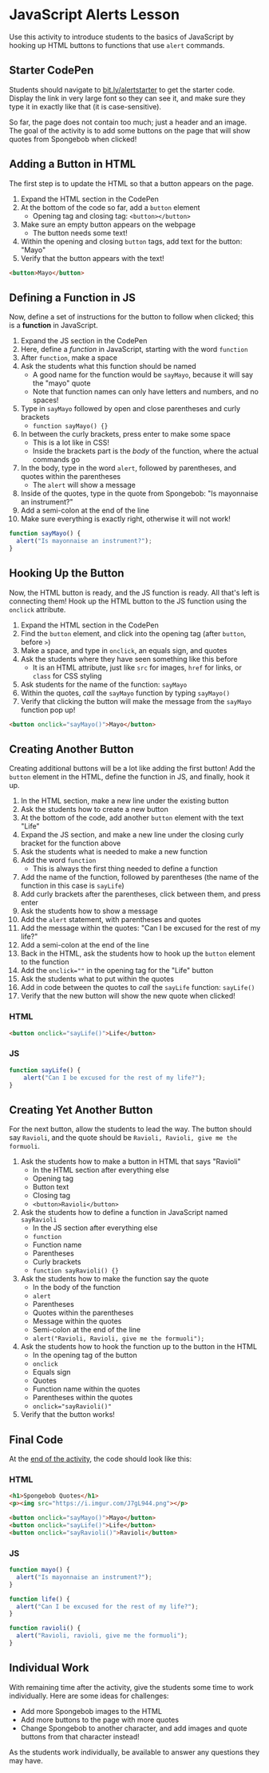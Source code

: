 # JavaScript Alerts Lesson
Use this activity to introduce students to the basics of JavaScript by hooking up HTML buttons to functions that use `alert` commands.

## Starter CodePen
Students should navigate to [bit.ly/alertstarter](https://codepen.io/jmaxwell/pen/JjGJeVy?editors=1010) to get the starter code. Display the link in very large font so they can see it, and make sure they type it in exactly like that (it is case-sensitive).

So far, the page does not contain too much; just a header and an image. The goal of the activity is to add some buttons on the page that will show quotes from Spongebob when clicked!

## Adding a Button in HTML
The first step is to update the HTML so that a button appears on the page.

1. Expand the HTML section in the CodePen
1. At the bottom of the code so far, add a `button` element
    - Opening tag and closing tag: `<button></button>`
1. Make sure an empty button appears on the webpage
    - The button needs some text!
1. Within the opening and closing `button` tags, add text for the button: "Mayo"
1. Verify that the button appears with the text!

```html
<button>Mayo</button>
```

## Defining a Function in JS
Now, define a set of instructions for the button to follow when clicked; this is a **function** in JavaScript.

1. Expand the JS section in the CodePen
1. Here, define a _function_ in JavaScript, starting with the word `function`
1. After `function`, make a space
1. Ask the students what this function should be named
    - A good name for the function would be `sayMayo`, because it will say the "mayo" quote
    - Note that function names can only have letters and numbers, and no spaces!
1. Type in `sayMayo` followed by open and close parentheses and curly brackets
    - `function sayMayo() {}`
1. In between the curly brackets, press enter to make some space
    - This is a lot like in CSS!
    - Inside the brackets part is the _body_ of the function, where the actual commands go
1. In the body, type in the word `alert`, followed by parentheses, and quotes within the parentheses
    - The `alert` will show a message
1. Inside of the quotes, type in the quote from Spongebob: "Is mayonnaise an instrument?"
1. Add a semi-colon at the end of the line
1. Make sure everything is exactly right, otherwise it will not work!

```js
function sayMayo() {
  alert("Is mayonnaise an instrument?");
}
```

## Hooking Up the Button
Now, the HTML button is ready, and the JS function is ready. All that's left is connecting them! Hook up the HTML button to the JS function using the `onclick` attribute.

1. Expand the HTML section in the CodePen
1. Find the `button` element, and click into the opening tag (after `button`, before `>`)
1. Make a space, and type in `onclick`, an equals sign, and quotes
1. Ask the students where they have seen something like this before
    - It is an HTML attribute, just like `src` for images, `href` for links, or `class` for CSS styling
1. Ask students for the name of the function: `sayMayo`
1. Within the quotes, _call_ the `sayMayo` function by typing `sayMayo()`
1. Verify that clicking the button will make the message from the `sayMayo` function pop up!

```html
<button onclick="sayMayo()">Mayo</button>
```

## Creating Another Button
Creating additional buttons will be a lot like adding the first button! Add the `button` element in the HTML, define the function in JS, and finally, hook it up.

1. In the HTML section, make a new line under the existing button
1. Ask the students how to create a new button
1. At the bottom of the code, add another `button` element with the text "Life"
1. Expand the JS section, and make a new line under the closing curly bracket for the function above
1. Ask the students what is needed to make a new function
1. Add the word `function`
    - This is always the first thing needed to define a function
1. Add the name of the function, followed by parentheses (the name of the function in this case is `sayLife`)
1. Add curly brackets after the parentheses, click between them, and press enter
1. Ask the students how to show a message
1. Add the `alert` statement, with parentheses and quotes
1. Add the message within the quotes: "Can I be excused for the rest of my life?"
1. Add a semi-colon at the end of the line
1. Back in the HTML, ask the students how to hook up the `button` element to the function
1. Add the `onclick=""` in the opening tag for the "Life" button
1. Ask the students what to put within the quotes
1. Add in code between the quotes to _call_ the `sayLife` function: `sayLife()`
1. Verify that the new button will show the new quote when clicked!

### HTML
```html
<button onclick="sayLife()">Life</button>
```

### JS
```js
function sayLife() {
    alert("Can I be excused for the rest of my life?");
}
```

## Creating Yet Another Button
For the next button, allow the students to lead the way. The button should say `Ravioli`, and the quote should be `Ravioli, Ravioli, give me the formuoli`.

1. Ask the students how to make a button in HTML that says "Ravioli"
    - In the HTML section after everything else
    - Opening tag
    - Button text
    - Closing tag
    - `<button>Ravioli</button>`
1. Ask the students how to define a function in JavaScript named `sayRavioli`
    - In the JS section after everything else
    - `function`
    - Function name
    - Parentheses
    - Curly brackets
    - `function sayRavioli() {}`
1. Ask the students how to make the function say the quote
    - In the body of the function
    - `alert`
    - Parentheses
    - Quotes within the parentheses
    - Message within the quotes
    - Semi-colon at the end of the line
    - `alert("Ravioli, Ravioli, give me the formuoli");`
1. Ask the students how to hook the function up to the button in the HTML
    - In the opening tag of the button
    - `onclick`
    - Equals sign
    - Quotes
    - Function name within the quotes
    - Parentheses within the quotes
    - `onclick="sayRavioli()"`
1. Verify that the button works!

## Final Code
At the [end of the activity](https://codepen.io/jmaxwell/pen/xxZrJOV), the code should look like this:

### HTML
```html
<h1>Spongebob Quotes</h1>
<p><img src="https://i.imgur.com/J7gL944.png"></p>

<button onclick="sayMayo()">Mayo</button>
<button onclick="sayLife()">Life</button>
<button onclick="sayRavioli()">Ravioli</button>
```

### JS
```js
function mayo() {
  alert("Is mayonnaise an instrument?");
}

function life() {
  alert("Can I be excused for the rest of my life?");
}

function ravioli() {
  alert("Ravioli, ravioli, give me the formuoli");
}
```

## Individual Work
With remaining time after the activity, give the students some time to work individually. Here are some ideas for challenges:

- Add more Spongebob images to the HTML
- Add more buttons to the page with more quotes
- Change Spongebob to another character, and add images and quote buttons from that character instead!

As the students work individually, be available to answer any questions they may have.